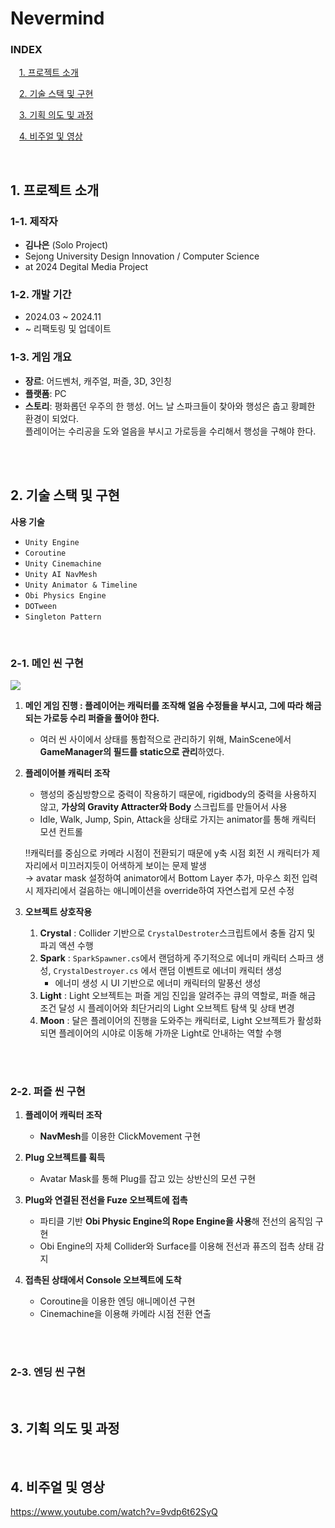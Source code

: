 # Nevermind

### INDEX
&emsp;[1. 프로젝트 소개](#1-프로젝트-소개)

&emsp;[2. 기술 스택 및 구현](#2-기술-스택-및-구현)

&emsp;[3. 기획 의도 및 과정](#3-기획-의도-및-과정)   

&emsp;[4. 비주얼 및 영상](#4-비주얼-및-영상)  

<br/>

## 1. 프로젝트 소개
### 1-1. 제작자
- **김나은**   (Solo Project)
- Sejong University Design Innovation / Computer Science  
- at 2024 Degital Media Project   

### 1-2. 개발 기간
- 2024.03 ~ 2024.11
- ~ 리팩토링 및 업데이트

### 1-3. 게임 개요
- **장르**: 어드벤처, 캐주얼, 퍼즐, 3D, 3인칭
- **플랫폼**: PC
- **스토리**: 평화롭던 우주의 한 행성. 어느 날 스파크들이 찾아와 행성은 춥고 황폐한 환경이 되었다. <br/>플레이어는 수리공을 도와 얼음을 부시고 가로등을 수리해서 행성을 구해야 한다.

<br>
<br>


## 2. 기술 스택 및 구현
**사용 기술**
- `Unity Engine`
- `Coroutine`
- `Unity Cinemachine`
- `Unity AI NavMesh`
- `Unity Animator & Timeline`
- `Obi Physics Engine`
- `DOTween`
- `Singleton Pattern`

<br>


### 2-1. 메인 씬 구현
<img src = "https://private-user-images.githubusercontent.com/149387578/391823420-174c40c3-8c72-4b5c-8d41-91015aa3b334.jpg?jwt=eyJhbGciOiJIUzI1NiIsInR5cCI6IkpXVCJ9.eyJpc3MiOiJnaXRodWIuY29tIiwiYXVkIjoicmF3LmdpdGh1YnVzZXJjb250ZW50LmNvbSIsImtleSI6ImtleTUiLCJleHAiOjE3MzMyOTY1MzAsIm5iZiI6MTczMzI5NjIzMCwicGF0aCI6Ii8xNDkzODc1NzgvMzkxODIzNDIwLTE3NGM0MGMzLThjNzItNGI1Yy04ZDQxLTkxMDE1YWEzYjMzNC5qcGc_WC1BbXotQWxnb3JpdGhtPUFXUzQtSE1BQy1TSEEyNTYmWC1BbXotQ3JlZGVudGlhbD1BS0lBVkNPRFlMU0E1M1BRSzRaQSUyRjIwMjQxMjA0JTJGdXMtZWFzdC0xJTJGczMlMkZhd3M0X3JlcXVlc3QmWC1BbXotRGF0ZT0yMDI0MTIwNFQwNzEwMzBaJlgtQW16LUV4cGlyZXM9MzAwJlgtQW16LVNpZ25hdHVyZT1hMGQ3ZWNmNDU5MjE4NmZhNWIzNDZlODdkNTVjMGI3OGRlN2ExMGJiZmI2MDQxYzBlYTllMmY1YWNiMmRiNjQ5JlgtQW16LVNpZ25lZEhlYWRlcnM9aG9zdCJ9.Knan_GbGy1Ic_U7KLtQiuioqLLmhCCiLYHY8Q4llU0A">

1. **메인 게임 진행 : 플레이어는 캐릭터를 조작해 얼음 수정들을 부시고, 그에 따라 해금되는 가로등 수리 퍼즐을 풀어야 한다.**
    - 여러 씬 사이에서 상태를 통합적으로 관리하기 위해, MainScene에서 **GameManager의 필드를 static으로 관리**하였다.

2. **플레이어블 캐릭터 조작**
    - 행성의 중심방향으로 중력이 작용하기 때문에, rigidbody의 중력을 사용하지 않고, **가상의 Gravity Attracter와 Body** 스크립트를 만들어서 사용
    - Idle, Walk, Jump, Spin, Attack을 상태로 가지는 animator를 통해 캐릭터 모션 컨트롤
    
    ‼️캐릭터를 중심으로 카메라 시점이 전환되기 때문에 y축 시점 회전 시 캐릭터가 제자리에서 미끄러지듯이 어색하게 보이는 문제 발생
    <br>
    → avatar mask 설정하여 animator에서 Bottom Layer 추가, 마우스 회전 입력 시 제자리에서 걸음하는 애니메이션을 override하여 자연스럽게 모션 수정
    

3. **오브젝트 상호작용**
    1. **Crystal** : Collider 기반으로 `CrystalDestroter`스크립트에서 충돌 감지 및 파괴 액션 수행
    2. **Spark** : `SparkSpawner.cs`에서 랜덤하게 주기적으로 에너미 캐릭터 스파크 생성, `CrystalDestroyer.cs` 에서 랜덤 이벤트로 에너미 캐릭터 생성
        - 에너미 생성 시 UI 기반으로 에너미 캐릭터의 말풍선 생성
    3. **Light** : Light 오브젝트는 퍼즐 게임 진입을 알려주는 큐의 역할로, 퍼즐 해금 조건 달성 시 플레이어와 최단거리의 Light 오브젝트 탐색 및 상태 변경
    4. **Moon** : 달은 플레이어의 진행을 도와주는 캐릭터로, Light 오브젝트가 활성화되면 플레이어의 시야로 이동해 가까운 Light로 안내하는 역할 수행
  
<br>
<br>

### 2-2. 퍼즐 씬 구현
1. **플레이어 캐릭터 조작**
   - **NavMesh**를 이용한 ClickMovement 구현
2. **Plug 오브젝트를 획득**
    - Avatar Mask를 통해 Plug를 잡고 있는 상반신의 모션 구현

3. **Plug와 연결된 전선을 Fuze 오브젝트에 접촉**
    - 파티클 기반 **Obi Physic Engine의 Rope Engine을 사용**해 전선의 움직임 구현
    - Obi Engine의 자체 Collider와 Surface를 이용해 전선과 퓨즈의 접촉 상태 감지

4. **접촉된 상태에서 Console 오브젝트에 도착**
    - Coroutine을 이용한 엔딩 애니메이션 구현
    - Cinemachine을 이용해 카메라 시점 전환 연출

<br>
<br>

### 2-3. 엔딩 씬 구현

<br/>

## 3. 기획 의도 및 과정

<br/>

## 4. 비주얼 및 영상
https://www.youtube.com/watch?v=9vdp6t62SyQ
